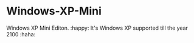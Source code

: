 # Windows-XP-Mini
Windows XP Mini Editon. :happy: It's Windows XP supported till the year 2100 :haha:
